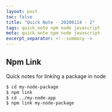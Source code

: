 ```yaml
--- 
layout: post 
toc: false 
title: "Quick Note - 20200114 - 2"
tags: quick_note npm node javascript
meta: quick note npm node javascript
excerpt_separator: <!--summary-->
---
```


## Npm Link 

Quick notes for linking a package in node

```bash
$ cd my-node-package
$ npm link 
$ cd ../my-node-app
$ npm link my-node-package
```



<!--summary-->